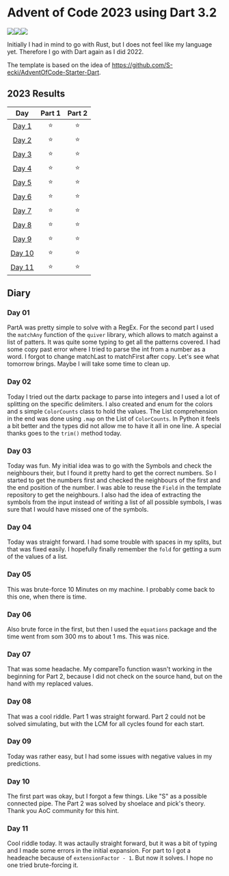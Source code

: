 # Advent of Code 2023 using Dart 3.2

![](https://img.shields.io/badge/day%20📅-11-blue)![](https://img.shields.io/badge/days%20completed-11-red)![](https://img.shields.io/badge/stars%20⭐-22-yellow)

Initially I had in mind to go with Rust, but I does not feel like my language yet. Therefore I go with Dart again as I did 2022.

The template is based on the idea of https://github.com/S-ecki/AdventOfCode-Starter-Dart.

<!--- advent_readme_stars table --->
## 2023 Results

| Day | Part 1 | Part 2 |
| :---: | :---: | :---: |
| [Day 1](https://adventofcode.com/2023/day/1) | ⭐ | ⭐ |
| [Day 2](https://adventofcode.com/2023/day/2) | ⭐ | ⭐ |
| [Day 3](https://adventofcode.com/2023/day/3) | ⭐ | ⭐ |
| [Day 4](https://adventofcode.com/2023/day/4) | ⭐ | ⭐ |
| [Day 5](https://adventofcode.com/2023/day/5) | ⭐ | ⭐ |
| [Day 6](https://adventofcode.com/2023/day/6) | ⭐ | ⭐ |
| [Day 7](https://adventofcode.com/2023/day/7) | ⭐ | ⭐ |
| [Day 8](https://adventofcode.com/2023/day/8) | ⭐ | ⭐ |
| [Day 9](https://adventofcode.com/2023/day/9) | ⭐ | ⭐ |
| [Day 10](https://adventofcode.com/2023/day/10) | ⭐ | ⭐ |
| [Day 11](https://adventofcode.com/2023/day/11) | ⭐ | ⭐ |
<!--- advent_readme_stars table --->

## Diary

### Day 01

PartA was pretty simple to solve with a RegEx. For the second part I used the `matchAny` function of the `quiver` library, which allows to match against a list of patters. It was quite some typing to get all the patterns covered. I had some copy past error where I tried to parse the int from a number as a word. I forgot to change matchLast to matchFirst after copy. Let's see what tomorrow brings. Maybe I will take some time to clean up.

### Day 02

Today I tried out the dartx package to parse into integers and I used a lot of splitting on the specific delimiters. I also created and enum for the colors and s simple `ColorCounts` class to hold the values. The List comprehension in the end was done using `.map` on the List of `ColorCounts`. In Python it feels a bit better and the types did not allow me to have it all in one line. A special thanks goes to the `trim()` method today.

### Day 03

Today was fun. My initial idea was to go with the Symbols and check the neighbours their, but I found it pretty hard to get the correct numbers. So I started to get the numbers first and checked the neighbours of the first and the end position of the number. I was able to reuse the `Field` in the template repository to get the neighbours.
I also had the idea of extracting the symbols from the input instead of writing a list of all possible symbols, I was sure that I would have missed one of the symbols.

### Day 04

Today was straight forward. I had some trouble with spaces in my splits, but that was fixed easily. I hopefully finally remember the `fold` for getting a sum of the values of a list.

### Day 05

This was brute-force 10 Minutes on my machine. I probably come back to this one, when there is time.

### Day 06

Also brute force in the first, but then I used the `equations` package and the time went from som 300 ms to about 1 ms. This was nice.

### Day 07

That was some headache. My compareTo function wasn't working in the beginning for Part 2, because I did not check on the source hand, but on the hand with my replaced values.

### Day 08

That was a cool riddle. Part 1 was straight forward. Part 2 could not be solved simulating, but with the LCM for all cycles found for each start.

### Day 09

Today was rather easy, but I had some issues with negative values in my predictions.

### Day 10

The first part was okay, but I forgot a few things. Like "S" as a possible connected pipe. The Part 2 was solved by shoelace and pick's theory. Thank you AoC community for this hint.

### Day 11

Cool riddle today. It was actaully straight forward, but it was a bit of typing and I made some errors in the initial expansion. For part to I got a headeache because of `extensionFactor - 1`. But now it solves. I hope no one tried brute-forcing it.
